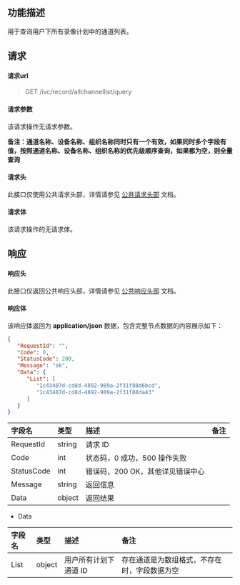 ## 功能描述

用于查询用户下所有录像计划中的通道列表。

## 请求

#### 请求url

> GET /ivc/record/allchannellist/query

#### 请求参数

该请求操作无请求参数。

**备注：通道名称、设备名称、组织名称同时只有一个有效，如果同时多个字段有值，按照通道名称、设备名称、组织名称的优先级顺序查询，如果都为空，则全量查询**

#### 请求头

此接口仅使用公共请求头部，详情请参见 [公共请求头部](https://cloud.tencent.com/document/product/1344/50451) 文档。

#### 请求体

该请求操作的无请求体。

## 响应

#### 响应头

此接口仅返回公共响应头部，详情请参见 [公共响应头部](https://cloud.tencent.com/document/product/1344/50452) 文档。

#### 响应体

该响应体返回为 **application/json** 数据，包含完整节点数据的内容展示如下：

```json
{
   "RequestId": "",
   "Code": 0,
   "StatusCode": 200,
   "Message": "ok",
   "Data": {
      "List": [
         "1c43487d-cd8d-4892-989a-2f31f88d6bcd",
         "1c43487d-cd8d-4892-989a-2f31f88da43"
      ]
   }
}
```

| 字段名     | 类型   | 描述                             | 备注 |
| :--------- | :----- | :------------------------------- | :--- |
| RequestId  | string | 请求 ID                           |      |
| Code       | int    | 状态码，0 成功，500 操作失败     |      |
| StatusCode | int    | 错误码，200 OK，其他详见错误中心 |      |
| Message    | string | 返回信息                         |      |
| Data       | object | 返回结果                         |      |

+ Data

| 字段名 | 类型   | 描述                 | 备注                                         |
| :----- | :----- | :------------------- | :------------------------------------------- |
| List   | object | 用户所有计划下通道 ID | 存在通道是为数组格式，不存在时，字段数据为空 |

